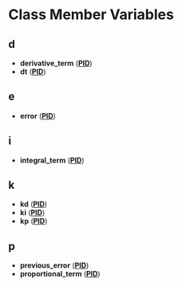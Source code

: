 
# Class Member Variables


## d

* **derivative\_term** ([**PID**](classPID.md))
* **dt** ([**PID**](classPID.md))


## e

* **error** ([**PID**](classPID.md))


## i

* **integral\_term** ([**PID**](classPID.md))


## k

* **kd** ([**PID**](classPID.md))
* **ki** ([**PID**](classPID.md))
* **kp** ([**PID**](classPID.md))


## p

* **previous\_error** ([**PID**](classPID.md))
* **proportional\_term** ([**PID**](classPID.md))

